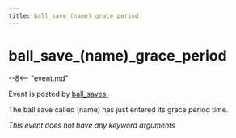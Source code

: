 ```yaml
---
title: ball_save_(name)_grace_period
---
```


# ball_save_(name)\_grace_period


--8<-- "event.md"

Event is posted by [ball_saves:](../config/ball_saves.md)

The ball save called (name) has just entered its grace period time.

*This event does not have any keyword arguments*
